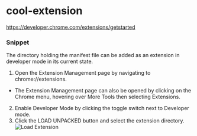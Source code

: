 # cool-extension
https://developer.chrome.com/extensions/getstarted
### Snippet
The directory holding the manifest file can be added as an extension in developer mode in its current state.
1. Open the Extension Management page by navigating to chrome://extensions.
  * The Extension Management page can also be opened by clicking on the Chrome menu, hovering over More Tools then selecting Extensions.
2. Enable Developer Mode by clicking the toggle switch next to Developer mode.
3. Click the LOAD UNPACKED button and select the extension directory.
   ![Load Extension](https://developer.chrome.com/static/images/get_started/load_extension.png)
